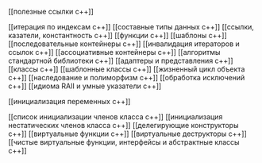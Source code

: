 [[полезные ссылки c++]]

[[итерация по индексам с++]]
[[составные типы данных c++]]
[[ссылки, казатели, константность c++]]
[[функции c++]]
[[шаблоны c++]]
[[последовательные контейнеры c++]]
[[инвалидация итераторов и ссылок c++]]
[[ассоциативные контейнеры c++]]
[[алгоритмы стандартной библиотеки c++]]
[[адаптеры и представления c++]]
[[классы c++]]
[[шаблонные классы c++]]
[[жизненный цикл объекта c++]]
[[наследование и полиморфизм c++]]
[[обработка исключений c++]]
[[идиома RAII и умные указатели c++]]



[[инициализация переменных c++]]

[[список инициализации членов класса c++]]
[[инициализация нестатических членов класса c++]]
[[делегирующие конструкторы c++]]
[[виртуальные функции c++]]
[[виртуальные деструкторы c++]]
[[чистые виртуальные функции, интерфейсы и абстрактные классы c++]]



















